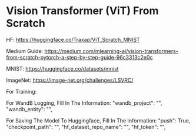 # Vision Transformer (ViT) From Scratch

HF: https://huggingface.co/Traxap/ViT_Scratch_MNIST

Medium Guide: https://medium.com/mlearning-ai/vision-transformers-from-scratch-pytorch-a-step-by-step-guide-96c3313c2e0c

MNIST: https://huggingface.co/datasets/mnist

ImageNet: https://image-net.org/challenges/LSVRC/

For Training:

For WandB Logging, Fill In The Information:
"wandb_project": "",
"wandb_entity": "",

For Saving The Model To Huggingface, Fill In The Information:
"push": True,
"checkpoint_path": "",
"hf_dataset_repo_name": "",
"hf_token": "",
